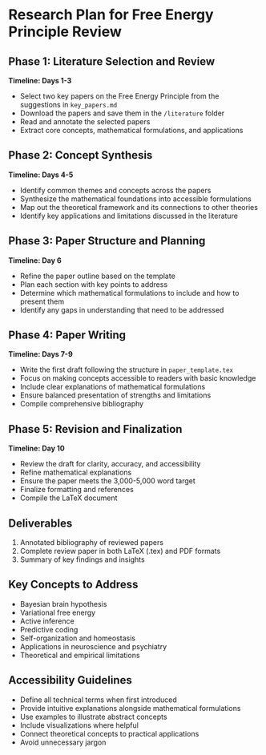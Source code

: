 # Research Plan for Free Energy Principle Review

## Phase 1: Literature Selection and Review
**Timeline: Days 1-3**
- Select two key papers on the Free Energy Principle from the suggestions in `key_papers.md`
- Download the papers and save them in the `/literature` folder
- Read and annotate the selected papers
- Extract core concepts, mathematical formulations, and applications

## Phase 2: Concept Synthesis
**Timeline: Days 4-5**
- Identify common themes and concepts across the papers
- Synthesize the mathematical foundations into accessible formulations
- Map out the theoretical framework and its connections to other theories
- Identify key applications and limitations discussed in the literature

## Phase 3: Paper Structure and Planning
**Timeline: Day 6**
- Refine the paper outline based on the template
- Plan each section with key points to address
- Determine which mathematical formulations to include and how to present them
- Identify any gaps in understanding that need to be addressed

## Phase 4: Paper Writing
**Timeline: Days 7-9**
- Write the first draft following the structure in `paper_template.tex`
- Focus on making concepts accessible to readers with basic knowledge
- Include clear explanations of mathematical formulations
- Ensure balanced presentation of strengths and limitations
- Compile comprehensive bibliography

## Phase 5: Revision and Finalization
**Timeline: Day 10**
- Review the draft for clarity, accuracy, and accessibility
- Refine mathematical explanations
- Ensure the paper meets the 3,000-5,000 word target
- Finalize formatting and references
- Compile the LaTeX document

## Deliverables
1. Annotated bibliography of reviewed papers
2. Complete review paper in both LaTeX (.tex) and PDF formats
3. Summary of key findings and insights

## Key Concepts to Address
- Bayesian brain hypothesis
- Variational free energy
- Active inference
- Predictive coding
- Self-organization and homeostasis
- Applications in neuroscience and psychiatry
- Theoretical and empirical limitations

## Accessibility Guidelines
- Define all technical terms when first introduced
- Provide intuitive explanations alongside mathematical formulations
- Use examples to illustrate abstract concepts
- Include visualizations where helpful
- Connect theoretical concepts to practical applications
- Avoid unnecessary jargon 